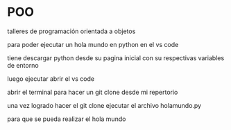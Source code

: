# POO
talleres de programación orientada a objetos

para poder ejecutar un hola mundo en python en el vs code

tiene descargar python desde su pagina inicial con su respectivas variables de entorno

luego ejecutar abrir el vs code 

abrir el terminal para hacer un git clone desde mi repertorio

una vez logrado hacer el git clone ejecutar el archivo holamundo.py

para que se pueda realizar el hola mundo
